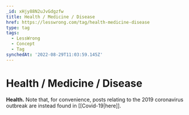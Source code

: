 ```yaml
---
_id: xHjy88N2uJvGdgzfw
title: Health / Medicine / Disease
href: https://lesswrong.com/tag/health-medicine-disease
type: tag
tags:
  - LessWrong
  - Concept
  - Tag
synchedAt: '2022-08-29T11:03:59.145Z'
---
```

# Health / Medicine / Disease

**Health.** Note that, for convenience, posts relating to the 2019 coronavirus outbreak are instead found in [[Covid-19|here]].